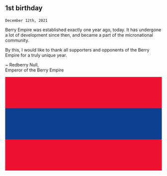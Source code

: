 ## 1st birthday
<code>December 12th, 2021</code>

Berry Empire was established exactly one year ago, today.
It has undergone a lot of development since then, and became a part of the micronational community.

By this, I would like to thank all supporters and opponents of the Berry Empire for a truly unique year.

~ Redberry Null, <br>
Emperor of the Berry Empire

<img src="/images/flag.png"/>
